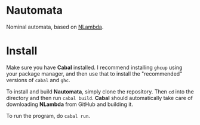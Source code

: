 # Nautomata

Nominal automata, based on [NLambda](https://github.com/szynwelski/nlambda).

# Install

Make sure you have __Cabal__ installed. I recommend installing `ghcup` using your package manager, and then use that to install the "recommended" versions of `cabal` and `ghc`.

To install and build __Nautomata__, simply clone the repository. Then `cd` into the directory and then run `cabal build`. __Cabal__ should automatically take care of downloading __NLambda__ from GitHub and building it.

To run the program, do `cabal run`.